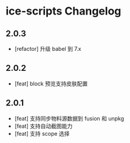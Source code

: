 # ice-scripts Changelog

## 2.0.3
- [refactor] 升级 babel 到 7.x

## 2.0.2
- [feat] block 预览支持皮肤配置

## 2.0.1

- [feat] 支持同步物料源数据到 fusion 和 unpkg
- [feat] 支持自动截图能力
- [feat] 支持 scope 选择